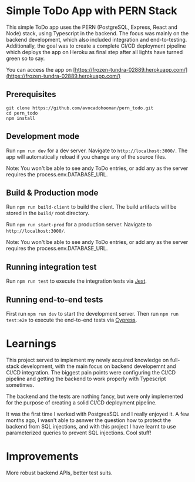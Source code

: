 # Simple ToDo App with PERN Stack
This simple ToDo app uses the PERN (PostgreSQL, Express, React and Node) stack, using Typescript in the backend. The focus was mainly on the backend development, which also included integration and end-to-testing. Additionally, the goal was to create a complete CI/CD deployment pipeline which deploys the app on Heroku as final step after all lights have turned green so to say.

You can access the app on [https://frozen-tundra-02889.herokuapp.com/](https://frozen-tundra-02889.herokuapp.com/)

## Prerequisites 

```
git clone https://github.com/avocadohooman/pern_todo.git
cd pern_todo
npm install
```

## Development mode

Run `npm run dev` for a dev server. Navigate to `http://localhost:3000/`. The app will automatically reload if you change any of the source files.

Note: You won't be able to see andy ToDo entries, or add any as the server requires the process.env.DATABASE_URL.

## Build & Production mode

Run `npm run build-client` to build the client. The build artifacts will be stored in the `build/` root directory. 

Run `npm run start-prod` for a production server. Navigate to `http://localhost:3000/`. 

Note: You won't be able to see andy ToDo entries, or add any as the server requires the process.env.DATABASE_URL.

## Running integration test
Run `npm run test` to execute the integration tests via [Jest](https://github.com/facebook/jest).

## Running end-to-end tests

First run `npm run dev` to start the development server. 
Then run `npm run test:e2e` to execute the end-to-end tests via [Cypress](https://www.cypress.io/).

# Learnings

This project served to implement my newly acquired knowledge on full-stack development, with the main focus on backend developemnt and CI/CD integration.
The biggest pain points were configuring the CI/CD pipeline and getting the backend to work properly with Typescript sometimes.

The backend and the tests are nothing fancy, but were only implemented for the purpose of creating a solid CI/CD deployment pipeline.

It was the first time I worked with PostgresSQL and I really enjoyed it. A few months ago, I wasn't able to asnwer the question how to protect the backend from SQL injections, and with this project I have learnt to use parameterized queries to prevent SQL injections. Cool stuff!

# Improvements

More robust backend APIs, better test suits.

